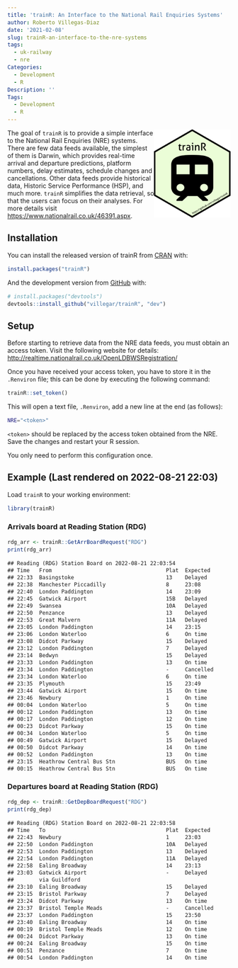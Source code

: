 ```yaml
---
title: 'trainR: An Interface to the National Rail Enquiries Systems'
author: Roberto Villegas-Diaz
date: '2021-02-08'
slug: trainR-an-interface-to-the-nre-systems
tags:
  - uk-railway
  - nre
Categories:
  - Development
  - R
Description: ''
Tags:
  - Development
  - R
---
```


<img src="https://raw.githubusercontent.com/villegar/trainR/main/inst/images/logo.png" alt="logo" align="right" height=200px/>

The goal of `trainR` is to provide a simple interface to the 
National Rail Enquiries (NRE) systems. There are few data feeds 
available, the simplest of them is Darwin, which provides real-time 
arrival and departure predictions, platform numbers, delay estimates, 
schedule changes and cancellations. Other data feeds provide historical 
data, Historic Service Performance (HSP), and much more. `trainR` 
simplifies the data retrieval, so that the users can focus on their 
analyses. For more details visit 
https://www.nationalrail.co.uk/46391.aspx.

## Installation

You can install the released version of trainR from [CRAN](https://CRAN.R-project.org) with:

``` r
install.packages("trainR")
```

And the development version from [GitHub](https://github.com/) with:

``` r
# install.packages("devtools")
devtools::install_github("villegar/trainR", "dev")
```

## Setup
Before starting to retrieve data from the NRE data feeds, you must obtain an access token. 
Visit the following website for details: http://realtime.nationalrail.co.uk/OpenLDBWSRegistration/

Once you have received your access token, you have to store it in the `.Renviron` file; this can be 
done by executing the following command:


```r
trainR::set_token()
```

This will open a text file, `.Renviron`, add a new line at the end (as follows):

```bash
NRE="<token>"
```

`<token>` should be replaced by the access token obtained from the NRE. Save the changes and restart 
your R session.

You only need to perform this configuration once.

## Example (Last rendered on 2022-08-21 22:03)

Load `trainR` to your working environment:

```r
library(trainR)
```

### Arrivals board at Reading Station (RDG)


```r
rdg_arr <- trainR::GetArrBoardRequest("RDG")
print(rdg_arr)
```

```
## Reading (RDG) Station Board on 2022-08-21 22:03:54
## Time   From                                    Plat  Expected
## 22:33  Basingstoke                             13    Delayed
## 22:38  Manchester Piccadilly                   8     23:08
## 22:40  London Paddington                       14    23:09
## 22:45  Gatwick Airport                         15B   Delayed
## 22:49  Swansea                                 10A   Delayed
## 22:50  Penzance                                13    Delayed
## 22:53  Great Malvern                           11A   Delayed
## 23:05  London Paddington                       14    23:15
## 23:06  London Waterloo                         6     On time
## 23:08  Didcot Parkway                          15    Delayed
## 23:12  London Paddington                       7     Delayed
## 23:14  Bedwyn                                  15    Delayed
## 23:33  London Paddington                       13    On time
## 23:34  London Paddington                       -     Cancelled
## 23:34  London Waterloo                         6     On time
## 23:35  Plymouth                                15    23:49
## 23:44  Gatwick Airport                         15    On time
## 23:46  Newbury                                 1     On time
## 00:04  London Waterloo                         5     On time
## 00:12  London Paddington                       13    On time
## 00:17  London Paddington                       12    On time
## 00:23  Didcot Parkway                          15    On time
## 00:34  London Waterloo                         5     On time
## 00:49  Gatwick Airport                         15    Delayed
## 00:50  Didcot Parkway                          14    On time
## 00:52  London Paddington                       13    On time
## 23:15  Heathrow Central Bus Stn                BUS   On time
## 00:15  Heathrow Central Bus Stn                BUS   On time
```

### Departures board at Reading Station (RDG)


```r
rdg_dep <- trainR::GetDepBoardRequest("RDG")
print(rdg_dep)
```

```
## Reading (RDG) Station Board on 2022-08-21 22:03:58
## Time   To                                      Plat  Expected
## 22:43  Newbury                                 1     23:03
## 22:50  London Paddington                       10A   Delayed
## 22:53  London Paddington                       13    Delayed
## 22:54  London Paddington                       11A   Delayed
## 22:58  Ealing Broadway                         14    23:13
## 23:03  Gatwick Airport                         -     Delayed
##        via Guildford                           
## 23:10  Ealing Broadway                         15    Delayed
## 23:15  Bristol Parkway                         7     Delayed
## 23:24  Didcot Parkway                          13    On time
## 23:37  Bristol Temple Meads                    -     Cancelled
## 23:37  London Paddington                       15    23:50
## 23:40  Ealing Broadway                         14    On time
## 00:19  Bristol Temple Meads                    12    On time
## 00:24  Didcot Parkway                          13    On time
## 00:24  Ealing Broadway                         15    On time
## 00:51  Penzance                                7     On time
## 00:54  London Paddington                       14    On time
```
